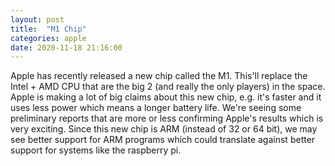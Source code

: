 ```yaml
---
layout: post
title:  "M1 Chip"
categories: apple
date: 2020-11-18 21:16:00
---
```


Apple has recently released a new chip called the M1. This'll replace the Intel + AMD CPU that are the big 2 (and really the only players) in the space. Apple is making a lot of big claims about this new chip, e.g. it's faster and it uses less power which means a longer battery life. We're seeing some preliminary reports that are more or less confirming Apple's results which is very exciting. Since this new chip is ARM (instead of 32 or 64 bit), we may see better support for ARM programs which could translate against better support for systems like the raspberry pi. 